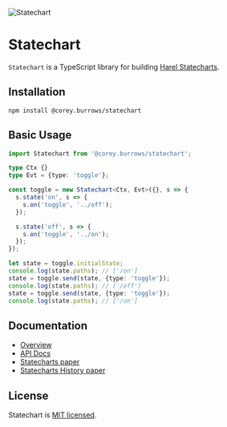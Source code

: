 ![Statechart](https://cdn.rawgit.com/burrows/statechart/90b94a845e1d7bed6707576a0cf4c1bb1baad1b6/logo.svg)

# Statechart

`Statechart` is a TypeScript library for building [Harel Statecharts](https://en.wikipedia.org/wiki/State_diagram#Harel_statechart).

## Installation

```
npm install @corey.burrows/statechart
```

## Basic Usage

```typescript
import Statechart from '@corey.burrows/statechart';

type Ctx {}
type Evt = {type: 'toggle'};

const toggle = new Statechart<Ctx, Evt>({}, s => {
  s.state('on', s => {
    s.on('toggle', '../off');
  });

  s.state('off', s => {
    s.on('toggle', '../on');
  });
});

let state = toggle.initialState;
console.log(state.paths); // ['/on']
state = toggle.send(state, {type: 'toggle'});
console.log(state.paths); // ['/off']
state = toggle.send(state, {type: 'toggle'});
console.log(state.paths); // ['/on']
```

## Documentation

* [Overview](OVERVIEW.md)
* [API Docs](docs/README.md)
* [Statecharts paper](http://www.wisdom.weizmann.ac.il/~harel/papers/Statecharts.pdf)
* [Statecharts History paper](http://www.wisdom.weizmann.ac.il/~harel/papers/Statecharts.History.pdf)

## License

Statechart is [MIT licensed](LICENSE).
